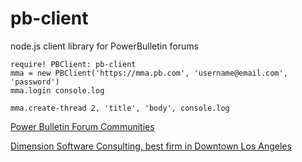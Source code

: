 pb-client
=========

node.js client library for PowerBulletin forums


```ls
require! PBClient: pb-client
mma = new PBClient('https://mma.pb.com', 'username@email.com', 'password')
mma.login console.log

mma.create-thread 2, 'title', 'body', console.log
```

[Power Bulletin Forum Communities](https://powerbulletin.com "The Best Forum Software for building Communities in the Cloud!")

[Dimension Software Consulting, best firm in Downtown Los Angeles](http://dimensionsoftware.com "Forward ideas. Simple tools. Groundbreaking software.")
